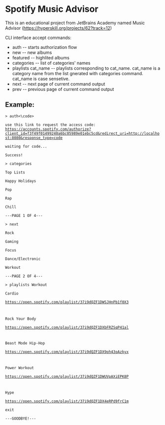 # Spotify Music Advisor
This is an educational project from JetBrains Academy named Music Advisor (https://hyperskill.org/projects/62?track=12)

CLI interface accept commands:
* auth -- starts authorization flow
* new -- new albums
* featured -- highlited albums
* categories -- list of categories' names
* playlists cat_name -- playlists corresponding to cat_name. cat_name is a category name from the list gnerated with categories command. cat_name is case sensetive.
* next -- next page of current command output
* prev -- previous page of current command output

## Example:

<code>\> auth<\code>  
use this link to request the access code: https://accounts.spotify.com/authorize?client_id=f3f49f01499240a6bc05989e01ebc5cd&redirect_uri=http://localhost:8080&response_type=code  
waiting for code...  
Success!  
\> categories  
Top Lists  
Happy Holidays  
Pop  
Rap  
Chill  
---PAGE 1 OF 4---  
\> next  
Rock  
Gaming  
Focus  
Dance/Electronic  
Workout  
---PAGE 2 OF 4---  
\> playlists Workout  
Cardio  
https://open.spotify.com/playlist/37i9dQZF1DWSJHnPb1f0X3  
  
Rock Your Body  
https://open.spotify.com/playlist/37i9dQZF1DXbFRZSqP41al  
  
Beast Mode Hip-Hop  
https://open.spotify.com/playlist/37i9dQZF1DX9oh43oAzkyx  
  
Power Workout  
https://open.spotify.com/playlist/37i9dQZF1DWUVpAXiEPK8P  
  
Hype  
https://open.spotify.com/playlist/37i9dQZF1DX4eRPd9frC1m  
exit  
---GOODBYE!---  

